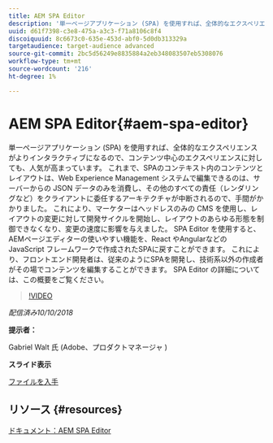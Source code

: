 ```yaml
---
title: AEM SPA Editor
description: '単一ページアプリケーション (SPA) を使用すれば、全体的なエクスペリエンスがよりインタラクティブになるので、コンテンツ中心のエクスペリエンスに対しても、人気が高まっています。 SPA Editor の詳細については、この概要を参照してください。 '
uuid: d61f7398-c3e8-475a-a3c3-f71a8106c8f4
discoiquuid: 8c6673c0-635e-453d-abf0-5d0db313329a
targetaudience: target-audience advanced
source-git-commit: 2bc5d56249e8835884a2eb348083507eb5308076
workflow-type: tm+mt
source-wordcount: '216'
ht-degree: 1%

---
```



# AEM SPA Editor{#aem-spa-editor}

単一ページアプリケーション (SPA) を使用すれば、全体的なエクスペリエンスがよりインタラクティブになるので、コンテンツ中心のエクスペリエンスに対しても、人気が高まっています。 これまで、SPAのコンテキスト内のコンテンツとレイアウトは、Web Experience Management システムで編集できるのは、サーバーからの JSON データのみを消費し、その他のすべての責任（レンダリングなど）をクライアントに委任するアーキテクチャが中断されるので、手間がかかりました。 これにより、マーケターはヘッドレスのみの CMS を使用し、レイアウトの変更に対して開発サイクルを開始し、レイアウトのあらゆる形態を制御できなくなり、変更の速度に影響を与えました。 SPA Editor を使用すると、AEMページエディターの使いやすい機能を、React やAngularなどの JavaScript フレームワークで作成されたSPAに戻すことができます。 これにより、フロントエンド開発者は、従来のようにSPAを開発し、技術系以外の作成者がその場でコンテンツを編集することができます。 SPA Editor の詳細については、この概要をご覧ください。

>[!VIDEO](https://video.tv.adobe.com/v/24720/?quality=9)

*配信済み10/10/2018*

**提示者：**

Gabriel Walt 氏 (Adobe、プロダクトマネージャ )

**スライド表示**

[ファイルを入手](assets/aem-spa-editor.pdf)

## リソース {#resources}

[ドキュメント：AEM SPA Editor](https://experienceleague.adobe.com/docs/experience-manager-64/developing/headless/spas/spa-overview.html)

<!--
[Get back to the Overview](https://helpx.adobe.com/experience-manager/kt/eseminars/gems/aem-index.html)
-->
